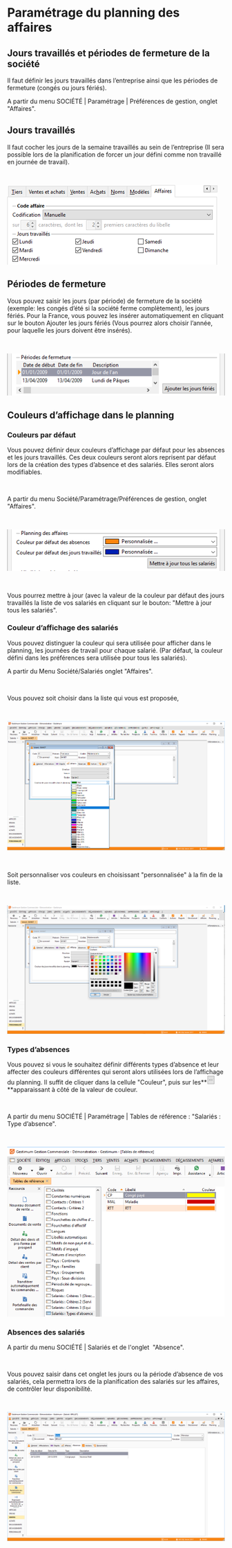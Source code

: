 # Paramétrage du planning des affaires


## Jours travaillés et périodes de fermeture de la société


Il faut définir les jours travaillés dans l’entreprise ainsi que les périodes de fermeture (congés ou jours fériés).


A partir du menu SOCIÉTÉ | Paramétrage | Préférences de gestion, onglet "Affaires".


## Jours travaillés


Il faut cocher les jours de la semaine travaillés au sein de l’entreprise (Il sera possible lors de la planification de forcer un jour défini comme non travaillé en journée de travail).


 


![](Jours_travailles.png)


## Périodes de fermeture


Vous pouvez saisir les jours (par période) de fermeture de la société (exemple: les congés d’été si la société ferme complètement), les jours fériés. Pour la France, vous pouvez les insérer automatiquement en cliquant sur le bouton Ajouter les jours fériés (Vous pourrez alors choisir l’année, pour laquelle les jours doivent être insérés).


 


![](Jours_feries.png)


## Couleurs d’affichage dans le planning


### Couleurs par défaut


Vous pouvez définir deux couleurs d’affichage par défaut pour les absences et les jours travaillés. Ces deux couleurs seront alors reprisent par défaut lors de la création des types d’absence et des salariés. Elles seront alors modifiables.


 


A partir du menu Société/Paramétrage/Préférences de gestion, onglet "Affaires".


 


![](Couleur_Absences_et_Travailles.png)


 


Vous pourrez mettre à jour (avec la valeur de la couleur par défaut des jours travaillés la liste de vos salariés en cliquant sur le bouton: "Mettre à jour tous les salariés".


### Couleur d’affichage des salariés


Vous pouvez distinguer la couleur qui sera utilisée pour afficher dans le planning, les journées de travail pour chaque salarié. (Par défaut, la couleur défini dans les préférences sera utilisée pour tous les salariés).


A partir du Menu Société/Salariés onglet "Affaires".


 


Vous pouvez soit choisir dans la liste qui vous est proposée,


 


![](Salarie_Couleur_Standard.png)


 


Soit personnaliser vos couleurs en choisissant "personnalisée" à la fin de la liste.


 


![](Salarie_Couleur_Perso.png)


### Types d’absences


Vous pouvez si vous le souhaitez définir différents types d’absence et leur affecter des couleurs différentes qui seront alors utilisées lors de l’affichage du planning. Il suffit de cliquer dans la cellule "Couleur", puis sur les**![](../2/Icone_3Points.png)**apparaissant à côté de la valeur de couleur.


 


A partir du menu SOCIÉTÉ | Paramétrage | Tables de référence : "Salariés : Type d’absence".


 


![](Table_Reference_Type_Absence.png)


### Absences des salariés


A partir du menu SOCIÉTÉ | Salariés et de l'onglet  "Absence".


 


Vous pouvez saisir dans cet onglet les jours ou la période d’absence de vos salariés, cela permettra lors de la planification des salariés sur les affaires, de contrôler leur disponibilité.


 


![](Salarie_Jour_Absence.png)



